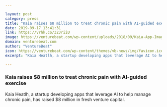 ```yaml
---

layout: post
category: press
title: "Kaia raises $8 million to treat chronic pain with AI-guided exercise"
date: 2019-09-17 13:41:31
link: https://vrhk.co/32JriiU
image: https://venturebeat.com/wp-content/uploads/2018/09/Kaia-App-Image-5-e1568646665657.jpg?w=1200&strip=all
domain: venturebeat.com
author: "VentureBeat"
icon: https://venturebeat.com/wp-content/themes/vb-news/img/favicon.ico
excerpt: "Kaia Heatlh, a startup developing apps that leverage AI to help manage chronic pain, has raised $8 million in fresh venture capital."

---
```


### Kaia raises $8 million to treat chronic pain with AI-guided exercise

Kaia Heatlh, a startup developing apps that leverage AI to help manage chronic pain, has raised $8 million in fresh venture capital.